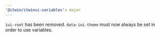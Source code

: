 ```yaml
---
'@itwin/itwinui-variables': major
---
```


`iui-root` has been removed. `data-iui-theme` must now always be set in order to use variables.
